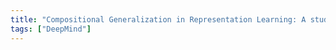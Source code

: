 ```yaml
---
title: "Compositional Generalization in Representation Learning: A study on Disentanglement and Emergent Language"
tags: ["DeepMind"]
---
```

